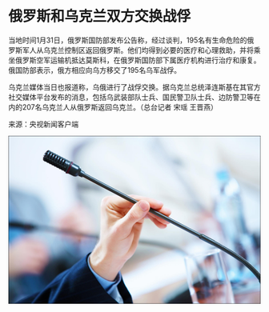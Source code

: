 # 俄罗斯和乌克兰双方交换战俘

当地时间1月31日，俄罗斯国防部发布公告称，经过谈判，195名有生命危险的俄罗斯军人从乌克兰控制区返回俄罗斯。他们均得到必要的医疗和心理救助，并将乘坐俄罗斯空军运输机抵达莫斯科，在俄罗斯国防部下属医疗机构进行治疗和康复。俄国防部表示，俄方相应向乌方移交了195名乌军战俘。

乌克兰媒体当日也报道称，乌俄进行了战俘交换。据乌克兰总统泽连斯基在其官方社交媒体平台发布的消息，包括乌武装部队士兵、国民警卫队士兵、边防警卫等在内的207名乌克兰人从俄罗斯返回乌克兰。（总台记者
宋瑶 王晋燕）

来源：央视新闻客户端

![02c54c2a39e0c10ba64689bfe28ac0ff.jpg](https://raw.githubusercontent.com/qqhsx/qqnews_image/main/2024/01/31/俄罗斯和乌克兰双方交换战俘/02c54c2a39e0c10ba64689bfe28ac0ff.jpg)

